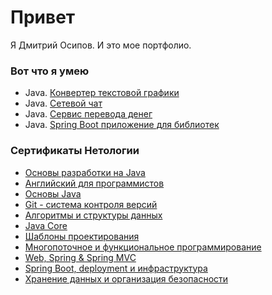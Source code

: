 # Привет
Я Дмитрий Осипов. И это мое портфолио.

### Вот что я умею

- Java. [Конвертер текстовой графики](https://github.com/dmevos/TextGraphics.git)
- Java. [Сетевой чат](https://github.com/dmevos/TH_NetworkChat.git)
- Java. [Сервис перевода денег](https://github.com/dmevos/MoneyTransfer.git)
- Java. [Spring Boot приложение для библиотек](https://github.com/dmevos/Library.git)

### Сертификаты Нетологии
- [Основы разработки на Java](https://github.com/dmevos/Cert/blob/main/00_ОсновыРазоаботкиJava.pdf)
- [Английский для программистов](https://github.com/dmevos/Cert/blob/main/01_English.pdf)
- [Основы Java](https://github.com/dmevos/Cert/blob/main/02_ОсновыJava.pdf)
- [Git - система контроля версий](https://github.com/dmevos/Cert/blob/main/03_Git.pdf)
- [Алгоритмы и структуры данных](https://github.com/dmevos/Cert/blob/main/04_Алгоритмы.pdf)
- [Java Core](https://github.com/dmevos/Cert/blob/main/05_JavaCore.pdf)
- [Шаблоны проектирования](https://github.com/dmevos/Cert/blob/main/06_Шаблоны.pdf)
- [Многопоточное и функциональное программирование](https://github.com/dmevos/Cert/blob/main/07_Многопоточн.pdf)
- [Web, Spring & Spring MVC](https://github.com/dmevos/Cert/blob/main/08_Web.pdf)
- [Spring Boot, deployment и инфраструктура](https://github.com/dmevos/Cert/blob/main/09_SpringBoot.pdf)
- [Хранение данных и организация безопасности](https://github.com/dmevos/Cert/blob/main/10_БД.pdf)
